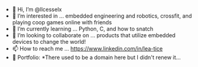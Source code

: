 - 👋 Hi, I’m @llcesselx
- 👀 I’m interested in ... embedded engineering and robotics, crossfit, and playing coop games online with friends 
- 🌱 I’m currently learning ... Python, C, and how to snatch 
- 💞️ I’m looking to collaborate on ... products that utilize embedded devices to change the world!
- 📫 How to reach me ... https://www.linkedin.com/in/lea-tice
- :robot: Portfolio: *There used to be a domain here but I didn't renew it...

<!---
llcesselx/llcesselx is a ✨ special ✨ repository because its `README.md` (this file) appears on your GitHub profile.
You can click the Preview link to take a look at your changes.
--->
